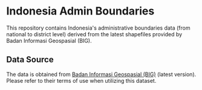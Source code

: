 # Indonesia Admin Boundaries

This repository contains Indonesia's administrative boundaries data (from national to district level) derived from the latest shapefiles provided by Badan Informasi Geospasial (BIG).

## Data Source
The data is obtained from [Badan Informasi Geospasial (BIG)](https://geoportal.big.go.id/) (latest version). Please refer to their terms of use when utilizing this dataset.
